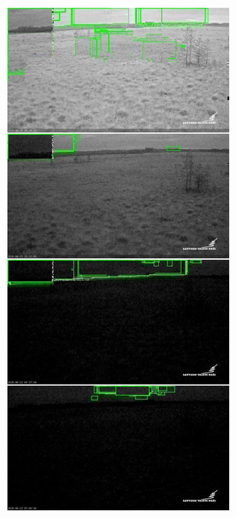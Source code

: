 ![20200621-221436-224441](in/20200621/20200621-221436-224441_0_.jpg)
![20200621-224446-231451](in/20200621/20200621-224446-231451_0_.jpg)
![20200621-231456-234501](in/20200621/20200621-231456-234501_0_.jpg)
![20200622-003016-010021](in/20200622/20200622-003016-010021_0_.jpg)

